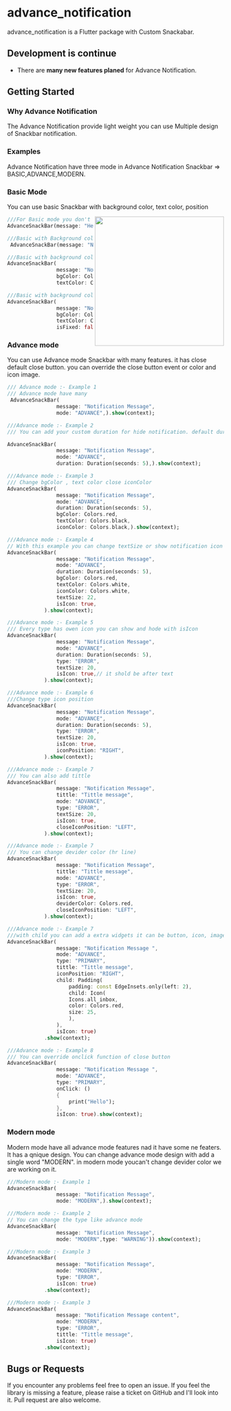 # advance_notification

advance_notification is a Flutter package with Custom Snackabar.


## Development is continue

- There are **many new features planed** for Advance Notification.

## Getting Started

### Why Advance Notification

The Advance Notification provide light weight you can use Multiple design of Snackbar notification.
### Examples

Advance Notification have three mode in  Advance Notification Snackbar =>  BASIC,ADVANCE,MODERN.

### Basic Mode

You can use basic Snackbar with background color, text color, position

<img src="https://github.com/shyambhati/Advance_Notification/blob/main/display/basic.gif?raw=true" align = "right" height = "300px">

```dart
///For Basic mode you don't need to write mode
AdvanceSnackBar(message: "Hello...").show(context);
```

```dart
///Basic with Background color
 AdvanceSnackBar(message: "Notification Message", bgColor: Colors.blueAccent).show(context);
```


```dart
///Basic with background color or text color
AdvanceSnackBar(
                message: "Notification Message",
                bgColor: Colors.tealAccent,
                textColor: Colors.red).show(context);
```


```dart
///Basic with background color or text  or fixed position
AdvanceSnackBar(
                message: "Notification Message",
                bgColor: Colors.tealAccent,
                textColor: Colors.red,
                isFixed: false).show(context);
```

### Advance mode 

You can use Advance mode Snackbar with many features. it has close default close button.
you can override the close button event or color  and icon image. 

```dart
/// Advance mode :- Example 1
/// Advance mode have many 
 AdvanceSnackBar(
                message: "Notification Message",
                mode: "ADVANCE",).show(context);
```


```dart
///Advance mode :- Example 2
/// You can add your custom duration for hide notification. default duration is 4 seconds. We have multiple types in Advance mode like : PRIMARY,SECONDARY,LIGHT,DARK,SUCCESS,INFO,WARNING,ERROR default type is SUCCESS

AdvanceSnackBar(
                message: "Notification Message",
                mode: "ADVANCE",
                duration: Duration(seconds: 5),).show(context);
```

```dart
///Advance mode :- Example 3
/// Change bgColor , text color close iconColor 
AdvanceSnackBar(
                message: "Notification Message",
                mode: "ADVANCE",
                duration: Duration(seconds: 5),
                bgColor: Colors.red,
                textColor: Colors.black,
                iconColor: Colors.black,).show(context);
```


```dart
///Advance mode :- Example 4
// With this example you can change textSize or show notification icon
AdvanceSnackBar(
                message: "Notification Message",
                mode: "ADVANCE",
                duration: Duration(seconds: 5),
                bgColor: Colors.red,
                textColor: Colors.white,
                iconColor: Colors.white,
                textSize: 22,
                isIcon: true,
            ).show(context);

```


```dart
///Advance mode :- Example 5
/// Every type has owen icon you can show and hode with isIcon
AdvanceSnackBar(
                message: "Notification Message",
                mode: "ADVANCE",
                duration: Duration(seconds: 5),
                type: "ERROR",
                textSize: 20,
                isIcon: true,// it shold be after text
            ).show(context);
```


```dart
///Advance mode :- Example 6
///Change type icon position
AdvanceSnackBar(
                message: "Notification Message",
                mode: "ADVANCE",
                duration: Duration(seconds: 5),
                type: "ERROR",
                textSize: 20,
                isIcon: true,
                iconPosition: "RIGHT",
            ).show(context);
```


```dart
///Advance mode :- Example 7
/// You can also add tittle 
AdvanceSnackBar(
                message: "Notification Message",
                tittle: "Tittle message",
                mode: "ADVANCE",
                type: "ERROR",
                textSize: 20,
                isIcon: true,
                closeIconPosition: "LEFT", 
            ).show(context);

```


```dart
///Advance mode :- Example 7
/// You can change devider color (hr line)
AdvanceSnackBar(
                message: "Notification Message",
                tittle: "Tittle message",
                mode: "ADVANCE",
                type: "ERROR",
                textSize: 20,
                isIcon: true,
                deviderColor: Colors.red,
                closeIconPosition: "LEFT", 
            ).show(context);

```


```dart
///Advance mode :- Example 7
///with child you can add a extra widgets it can be button, icon, image, etc..
AdvanceSnackBar(
                message: "Notification Message ",
                mode: "ADVANCE",
                type: "PRIMARY",
                tittle: "Tittle message",
                iconPosition: "RIGHT",
                child: Padding(
                    padding: const EdgeInsets.only(left: 2),
                    child: Icon(
                    Icons.all_inbox,
                    color: Colors.red,
                    size: 25,
                    ),
                ),
                isIcon: true)
            .show(context);

```
```dart
///Advance mode :- Example 8
/// You can override onclick function of close button
AdvanceSnackBar(
                message: "Notification Message ",
                mode: "ADVANCE",
                type: "PRIMARY",
                onClick: () 
                {
                    print("Hello");
                },
                isIcon: true).show(context);

```

### Modern mode 
Modern mode have all advance mode features nad it have some ne featers. It has a qnique design. 
You can change advance mode design with add a single word "MODERN".
in modern mode youcan't change devider color we are working on it.

```dart
///Modern mode :- Example 1
AdvanceSnackBar(
                message: "Notification Message",
                mode: "MODERN",).show(context);

```

```dart
///Modern mode :- Example 2
// You can change the type like advance mode
AdvanceSnackBar(
                message: "Notification Message",
                mode: "MODERN",type: "WARNING")).show(context);
```

```dart
///Modern mode :- Example 3
AdvanceSnackBar(
                message: "Notification Message",
                mode: "MODERN",
                type: "ERROR",
                isIcon: true)
            .show(context);
```

```dart
///Modern mode :- Example 3
AdvanceSnackBar(
                message: "Notification Message content",
                mode: "MODERN",
                type: "ERROR",
                tittle: "Tittle message",
                isIcon: true)
            .show(context);

```

## Bugs or Requests
If you encounter any problems feel free to open an issue. If you feel the library is missing a feature, please raise a ticket on GitHub and I'll look into it. Pull request are also welcome.

